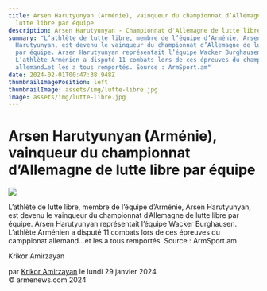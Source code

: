 ```yaml
---
title: Arsen Harutyunyan (Arménie), vainqueur du championnat d’Allemagne de
  lutte libre par équipe
description: Arsen Harutyunyan - Championnat d'Allemagne de lutte libre
summary: "L’athlète de lutte libre, membre de l’équipe d’Arménie, Arsen
  Harutyunyan, est devenu le vainqueur du championnat d’Allemagne de lutte libre
  par équipe. Arsen Harutyunyan représentait l’équipe Wacker Burghausen.
  L’athlète Arménien a disputé 11 combats lors de ces épreuves du championnat
  allemand…et les a tous remportés. Source : ArmSport.am"
date: 2024-02-01T00:47:38.948Z
thumbnailImagePosition: left
thumbnailImage: assets/img/lutte-libre.jpg
image: assets/img/lutte-libre.jpg
---
```

<!--StartFragment-->

# Arsen Harutyunyan (Arménie), vainqueur du championnat d’Allemagne de lutte libre par équipe



![](https://www.armenews.com/IMG/arton112205.jpg)

L’athlète de lutte libre, membre de l’équipe d’Arménie, Arsen Harutyunyan, est devenu le vainqueur du championnat d’Allemagne de lutte libre par équipe. Arsen Harutyunyan représentait l’équipe Wacker Burghausen. L’athlète Arménien a disputé 11 combats lors de ces épreuves du camppionat allemand…et les a tous remportés. Source : ArmSport.am

Krikor Amirzayan

par [Krikor Amirzayan](https://www.armenews.com/spip.php?page=auteur&id_auteur=33) le lundi 29 janvier 2024\
© armenews.com 2024

<!--EndFragment-->